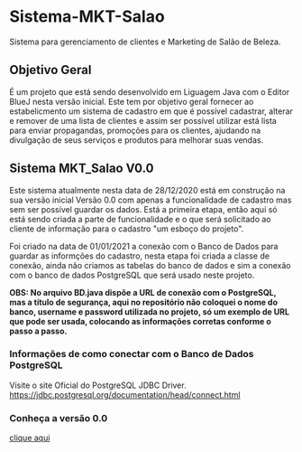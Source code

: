 # Sistema-MKT-Salao
Sistema para gerenciamento de clientes e Marketing de Salão de Beleza.

## Objetivo Geral
É um projeto que está sendo desenvolvido em Liguagem Java com o Editor BlueJ nesta versão inicial. 
Este tem por objetivo geral fornecer ao estabelicmento um sistema de cadastro em que é possível cadastrar, alterar e 
remover de uma lista de clientes e assim ser possível utilizar está lista para enviar propagandas, promoções para os 
clientes, ajudando na divulgação de seus serviços e produtos para melhorar suas vendas.

## Sistema MKT_Salao V0.0
Este sistema atualmente nesta data de 28/12/2020 está em construção na sua versão inicial Versão 0.0 com apenas a 
funcionalidade de cadastro mas sem ser possível guardar os dados. Está a primeira etapa, então aqui só está sendo 
criada a parte de funcionalidade e o que será solicitado ao cliente de informação para o cadastro "um esboço do projeto".

Foi criado na data de 01/01/2021 a conexão com o Banco de Dados para guardar as informções do cadastro, nesta etapa foi criada a classe de conexão, ainda não criamos as tabelas do banco de dados e sim a conexão com o banco de dados PostgreSQL que será usado neste projeto.

**OBS: No arquivo BD.java dispõe a URL de conexão com o PostgreSQL, mas a título de segurança, aqui no repositório não coloquei o nome do banco, username e password utilizada no projeto, só um exemplo de URL que pode ser usada, colocando as informações corretas conforme o passo a passo.**

### Informações de como conectar com o Banco de Dados PostgreSQL
Visite o site Oficial do PostgreSQL JDBC Driver.
https://jdbc.postgresql.org/documentation/head/connect.html

### Conheça a versão 0.0
[clique aqui](https://github.com/rafhaelom/Sistema-MKT-Salao/tree/main/Vers%C3%B5es/V0.0)
